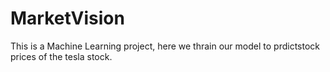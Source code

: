 # MarketVision
This is a Machine Learning project, here we thrain our model to prdictstock prices of  the tesla stock.
